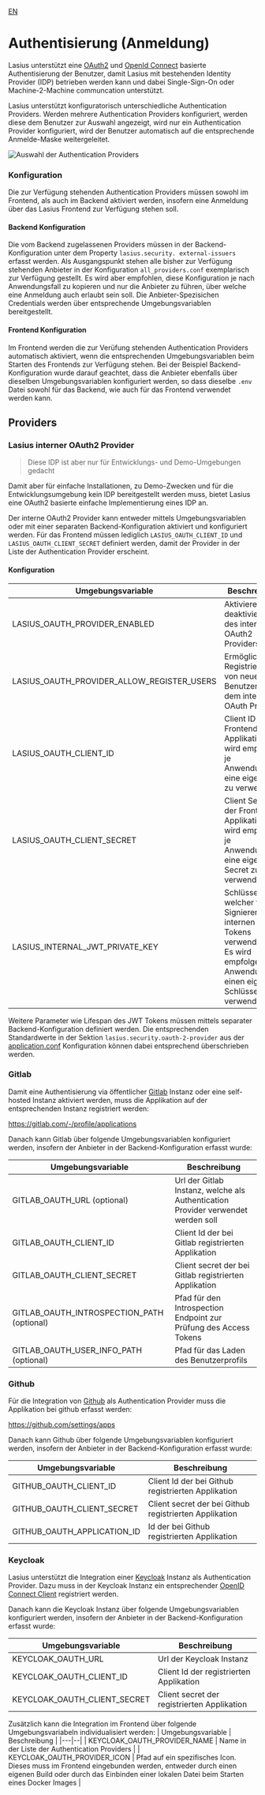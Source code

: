 [EN](Auth.md)

# Authentisierung (Anmeldung)

Lasius unterstützt eine [OAuth2](https://auth0.com/de/intro-to-iam/what-is-oauth-2) und [OpenId Connect](https://openid.net/developers/how-connect-works/) basierte Authentisierung der Benutzer, damit Lasius mit bestehenden Identity Provider (IDP) betrieben werden kann und dabei Single-Sign-On oder Machine-2-Machine communcation unterstützt.

Lasius unterstützt konfiguratorisch unterschiedliche Authentication Providers. Werden mehrere Authentication Providers konfiguriert, werden diese dem Benutzer zur Auswahl angezeigt, wird nur ein Authentication Provider konfiguriert, wird der Benutzer automatisch auf die entsprechende Anmelde-Maske weitergeleitet.

![Auswahl der Authentication Providers](images/Lasius_Login_Provider_Selection.png)

### Konfiguration

Die zur Verfügung stehenden Authentication Providers müssen sowohl im Frontend, als auch im Backend aktiviert werden, insofern eine Anmeldung über das Lasius Frontend zur Verfügung stehen soll. 

#### Backend Konfiguration

Die vom Backend zugelassenen Providers müssen in der Backend-Konfiguration unter dem Property `lasius.security. external-issuers` erfasst werden. Als Ausgangspunkt stehen alle bisher zur Verfügung stehenden Anbieter in der Konfiguration `all_providers.conf` exemplarisch zur Verfügung gestellt. Es wird aber empfohlen, diese Konfiguration je nach Anwendungsfall zu kopieren und nur die Anbieter zu führen, über welche eine Anmeldung auch erlaubt sein soll.
Die Anbieter-Spezisichen Credentials werden über entsprechende Umgebungsvariablen bereitgestellt.

#### Frontend Konfiguration

Im Frontend werden die zur Verüfung stehenden Authentication Providers automatisch aktiviert, wenn die entsprechenden Umgebungsvariablen beim Starten des Frontends zur Verfügung stehen.
Bei der Beispiel Backend-Konfiguration wurde darauf geachtet, dass die Anbieter ebenfalls über dieselben Umgebungsvariablen konfiguriert werden, so dass dieselbe `.env` Datei sowohl für das Backend, wie auch für das Frontend verwendet werden kann.

## Providers

### Lasius interner OAuth2 Provider

> Diese IDP ist aber nur für Entwicklungs- und Demo-Umgebungen gedacht

Damit aber für einfache Installationen, zu Demo-Zwecken und für die Entwicklungsumgebung kein IDP bereitgestellt werden muss, bietet Lasius eine OAuth2 basierte einfache Implementierung eines IDP an.

Der interne OAuth2 Provider kann entweder mittels Umgebungsvariablen oder mit einer separaten Backend-Konfiguration aktiviert und konfiguriert werden. Für das Frontend müssen lediglich `LASIUS_OAUTH_CLIENT_ID` und `LASIUS_OAUTH_CLIENT_SECRET` definiert werden, damit der Provider in der Liste der Authentication Provider erscheint.

#### Konfiguration

| Umgebungsvariable | Beschreibung |
|---|--|
| LASIUS_OAUTH_PROVIDER_ENABLED              | Aktivieren oder deaktivieren des internen OAuth2 Providers |
| LASIUS_OAUTH_PROVIDER_ALLOW_REGISTER_USERS | Ermöglicht das Registrieren von neuen Benutzern auf dem internen OAuth Provider |
| LASIUS_OAUTH_CLIENT_ID | Client ID der Frontend Applikation. Es wird empfohlen, je Anwendungsfall eine eigene id zu verwenden |
| LASIUS_OAUTH_CLIENT_SECRET | Client Secret der Frontend Applikation. Es wird empfohlen, je Anwendungsfall eine eigenes Secret zu verwenden |
| LASIUS_INTERNAL_JWT_PRIVATE_KEY | Schlüssel, welcher für das Signieren des internen JWT Tokens verwendet wird. Es wird empfolgen, je Anwendungsfall einen eigenen Schlüssel zu verwenden |

Weitere Parameter wie Lifespan des JWT Tokens müssen mittels separater Backend-Konfiguration definiert werden. Die entsprechenden Standardwerte in der Sektion `lasius.security.oauth-2-provider` aus der [application.conf](https://github.com/tegonal/Lasius/blob/main/backend/conf/application.conf) Konfiguration können dabei entsprechend überschrieben werden.

### Gitlab

Damit eine Authentisierung via öffentlicher [Gitlab](https://gitlab.com) Instanz oder eine self-hosted Instanz aktiviert werden, muss die Applikation auf der entsprechenden Instanz registriert werden:

https://gitlab.com/-/profile/applications

Danach kann Gitlab über folgende Umgebungsvariablen konfiguriert werden, insofern der Anbieter in der Backend-Konfiguration erfasst wurde:

| Umgebungsvariable | Beschreibung |
|---|--|
| GITLAB_OAUTH_URL (optional) | Url der Gitlab Instanz, welche als Authentication Provider verwendet werden soll |
| GITLAB_OAUTH_CLIENT_ID | Client Id der bei Gitlab registrierten Applikation |
| GITLAB_OAUTH_CLIENT_SECRET | Client secret der bei Gitlab registrierten Applikation |
| GITLAB_OAUTH_INTROSPECTION_PATH (optional) | Pfad für den Introspection Endpoint zur Prüfung des Access Tokens |
| GITLAB_OAUTH_USER_INFO_PATH (optional) | Pfad für das Laden des Benutzerprofils |

### Github

Für die Integration von [Github](https://github.com) als Authentication Provider muss die Applikation bei github erfasst werden:

https://github.com/settings/apps

Danach kann Github über folgende Umgebungsvariablen konfiguriert werden, insofern der Anbieter in der Backend-Konfiguration erfasst wurde:

| Umgebungsvariable | Beschreibung |
|---|--|
| GITHUB_OAUTH_CLIENT_ID | Client Id der bei Github registrierten Applikation |
| GITHUB_OAUTH_CLIENT_SECRET | Client secret der bei Github registrierten Applikation |
| GITHUB_OAUTH_APPLICATION_ID | Id der bei Github registrierten Applikation |

### Keycloak

Lasius unterstützt die Integration einer [Keycloak](https://keycloak.org) Instanz als Authentication Provider. Dazu muss in der Keycloak Instanz ein entsprechender [OpenID Connect Client](https://www.keycloak.org/docs/latest/server_admin/index.html#_oidc_clients) registriert werden. 


Danach kann die Keycloak Instanz über folgende Umgebungsvariablen konfiguriert werden, insofern der Anbieter in der Backend-Konfiguration erfasst wurde:

| Umgebungsvariable | Beschreibung |
|---|--|
| KEYCLOAK_OAUTH_URL | Url der Keycloak Instanz |
| KEYCLOAK_OAUTH_CLIENT_ID | Client Id der registrierten Applikation |
| KEYCLOAK_OAUTH_CLIENT_SECRET | Client secret der registrierten Applikation |

Zusätzlich kann die Integration im Frontend über folgende Umgebungsvariabeln individualisiert werden:
| Umgebungsvariable | Beschreibung |
|---|--|
| KEYCLOAK_OAUTH_PROVIDER_NAME | Name in der Liste der Authentication Providers |
| KEYCLOAK_OAUTH_PROVIDER_ICON | Pfad auf ein spezifisches Icon. Dieses muss im Frontend eingebunden werden, entweder durch einen eigenen Build oder durch das Einbinden einer lokalen Datei beim Starten eines Docker Images |

